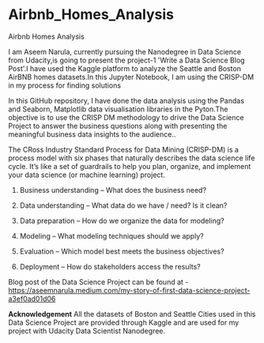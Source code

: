 # Airbnb_Homes_Analysis
Airbnb Homes Analysis

I am Aseem Narula, currently pursuing the Nanodegree in Data Science from Udacity,is going to present the project-1 'Write a Data Science Blog Post'.I have used the Kaggle platform to analyze the Seattle and Boston AirBNB homes datasets.In this Jupyter Notebook, I am using the CRISP-DM in my process for finding solutions

In this GitHub repository, I have done the data analysis using the Pandas and Seaborn, Matplotlib data visualisation libraries in the Pyton.The objective is to use the CRISP DM methodology to drive the Data Science Project to answer the business questions along with presenting the meaningful business data insights to the audience..

The CRoss Industry Standard Process for Data Mining (CRISP-DM) is a process model with six phases that naturally describes the data science life cycle. It’s like a set of guardrails to help you plan, organize, and implement your data science (or machine learning) project.

1. Business understanding – What does the business need?

2. Data understanding – What data do we have / need? Is it clean?

3. Data preparation – How do we organize the data for modeling?

4. Modeling – What modeling techniques should we apply?

5. Evaluation – Which model best meets the business objectives?

6. Deployment – How do stakeholders access the results?

Blog post of the Data Science Project can be found at - https://aseemnarula.medium.com/my-story-of-first-data-science-project-a3ef0ad01d06


**Acknowledgement**
All the datasets of Boston and Seattle Cities used in this Data Science Project are provided through Kaggle and are used for my project with Udacity Data Scientist Nanodegree.


